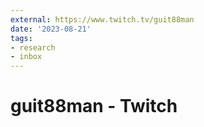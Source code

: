```yaml
---
external: https://www.twitch.tv/guit88man
date: '2023-08-21'
tags:
- research
- inbox
---
```


# guit88man - Twitch
